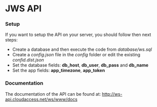 JWS API
===============

### Setup ###
If you want to setup the API on your server, you should follow then next steps:
- Create a database and then execute the code from *database/ws.sql*
- Create a *config.json* file in the *config* folder or edit the existing *confid.dist.json*
- Set the database fields: **db_host**, **db_user**, **db_pass** and **db_name**
- Set the app fields: **app_timezone**, **app_token**

### Documentation ###
The documentation of the API can be found at: http://ws-api.cloudaccess.net/ws/www/docs